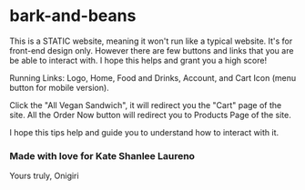 # bark-and-beans

This is a STATIC  website, meaning it won't run like a typical website. It's for front-end design only.
However there are few buttons and links that you are be able to interact with.
I hope this helps and grant you a high score!

Running Links:
Logo, Home, Food and Drinks, Account, and Cart Icon (menu button for mobile version).

Click the "All Vegan Sandwich", it will redirect you the "Cart" page of the site.
All the Order Now button will redirect you to Products Page of the site.

I hope this tips help and guide you to understand how to interact with it.









<h3>Made with love for Kate Shanlee Laureno</h3>
<p>Yours truly, Onigiri</p>
